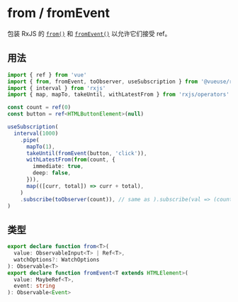 # from / fromEvent

包装 RxJS 的 [`from()`](https://rxjs.dev/api/index/function/from) 和 [`fromEvent()`](https://rxjs.dev/api/index/function/fromEvent) 以允许它们接受 ref。

## 用法

```ts
import { ref } from 'vue'
import { from, fromEvent, toObserver, useSubscription } from '@vueuse/rxjs'
import { interval } from 'rxjs'
import { map, mapTo, takeUntil, withLatestFrom } from 'rxjs/operators'

const count = ref(0)
const button = ref<HTMLButtonElement>(null)

useSubscription(
  interval(1000)
    .pipe(
      mapTo(1),
      takeUntil(fromEvent(button, 'click')),
      withLatestFrom(from(count, {
        immediate: true,
        deep: false,
      })),
      map(([curr, total]) => curr + total),
    )
    .subscribe(toObserver(count)), // same as ).subscribe(val => (count.value = val))
)
```

## 类型

```ts
export declare function from<T>(
  value: ObservableInput<T> | Ref<T>,
  watchOptions?: WatchOptions
): Observable<T>
export declare function fromEvent<T extends HTMLElement>(
  value: MaybeRef<T>,
  event: string
): Observable<Event>
```
